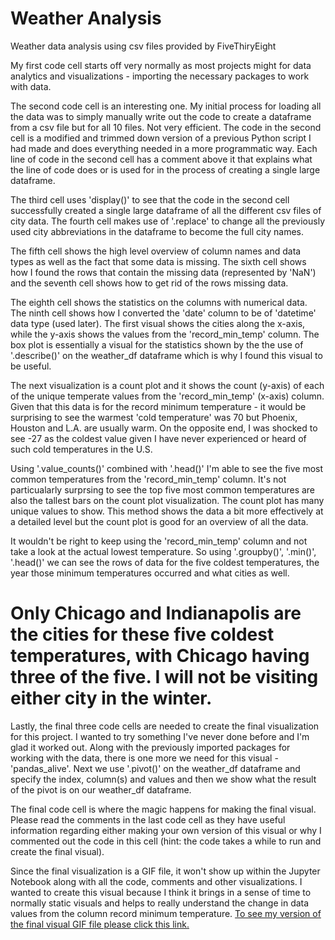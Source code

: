 # Weather Analysis
Weather data analysis using csv files provided by FiveThiryEight

My first code cell starts off very normally as most projects might for data analytics and visualizations - importing the necessary packages to work with data.

The second code cell is an interesting one.
My initial process for loading all the data was to simply manually write out the code to create a dataframe from a csv file but for all 10 files. Not very efficient.
The code in the second cell is a modified and trimmed down version of a previous Python script I had made and does everything needed in a more programmatic way.
Each line of code in the second cell has a comment above it that explains what the line of code does or is used for in the process of creating a single large dataframe.

The third cell uses 'display()' to see that the code in the second cell successfully created a single large dataframe of all the different csv files of city data.
The fourth cell makes use of '.replace' to change all the previously used city abbreviations in the dataframe to become the full city names.

The fifth cell shows the high level overview of column names and data types as well as the fact that some data is missing.
The sixth cell shows how I found the rows that contain the missing data (represented by 'NaN') and the seventh cell shows how to get rid of the rows missing data.

The eighth cell shows the statistics on the columns with numerical data. The ninth cell shows how I converted the 'date' column to be of 'datetime' data type (used later).
The first visual shows the cities along the x-axis, while the y-axis shows the values from the 'record_min_temp' column. 
The box plot is essentially a visual for the statistics shown by the the use of '.describe()' on the weather_df dataframe which is why I found this visual to be useful.

The next visualization is a count plot and it shows the count (y-axis) of each of the unique temperate values from the 'record_min_temp' (x-axis) column.
Given that this data is for the record minimum temperature - it would be surprising to see the warmest 'cold temperature' was 70 but Phoenix, Houston and L.A. are usually warm.
On the opposite end, I was shocked to see -27 as the coldest value given I have never experienced or heard of such cold temperatures in the U.S.

Using '.value_counts()' combined with '.head()' I'm able to see the five most common temperatures from the 'record_min_temp' column.
It's not particualarly surprsing to see the top five most common temperatures are also the tallest bars on the count plot visualization.
The count plot has many unique values to show. This method shows the data a bit more effectively at a detailed level but the count plot is good for an overview of all the data.

It wouldn't be right to keep using the 'record_min_temp' column and not take a look at the actual lowest temperature.
So using '.groupby()', '.min()', '.head()' we can see the rows of data for the five coldest temperatures, the year those minimum temperatures occurred and what cities as well.
# Only Chicago and Indianapolis are the cities for these five coldest temperatures, with Chicago having three of the five. I will not be visiting either city in the winter.

Lastly, the final three code cells are needed to create the final visualization for this project. I wanted to try something I've never done before and I'm glad it worked out.
Along with the previously imported packages for working with the data, there is one more we need for this visual - 'pandas_alive'.
Next we use '.pivot()' on the weather_df dataframe and specify the index, column(s) and values and then we show what the result of the pivot is on our weather_df dataframe.

The final code cell is where the magic happens for making the final visual. Please read the comments in the last code cell as they have useful information regarding either making your own version of this visual or why I commented out the code in this cell (hint: the code takes a while to run and create the final visual).

Since the final visualization is a GIF file, it won't show up within the Jupyter Notebook along with all the code, comments and other visualizations.
I wanted to create this visual because I think it brings in a sense of time to normally static visuals and helps to really understand the change in data values from the column record minimum temperature. [To see my version of the final visual GIF file please click this link.](https://imgur.com/a/WDdmPEX)
